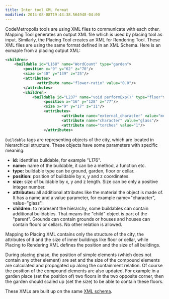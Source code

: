 ```yaml
---
title: Inter tool XML format
modified: 2014-08-08T19:44:38.564948-04:00
---
```


CodeMetropolis tools are using XML files to communicate with each other. Mapping Tool generates an output XML file which is used by placing tool as input. Similarly, the Placing Tool creates an XML for Rendering Tool.
These XML files are using the same format defined in an XML Schema.
Here is an exmaple from a placing output XML:

```xml
<children>
    <buildable id="L168" name="WordCount" type="garden">
        <position x="9" y="62" z="70"/>
        <size x="40" y="139" z="25"/>
        <attributes>
              <attribute name="flower-ratio" value="0.0"/>
        </attributes>
        <children>
            <buildable id="L237" name="void performExp()" type="floor">
                 <position x="16" y="128" z="77"/>
                 <size x="9" y="17" z="11"/>
                 <attributes>
                         <attribute name="external_character" value="metal"/>
                         <attribute name="character" value="glass"/>
                         <attribute name="torches" value="1"/>
                 </attributes>
```

`Buildable` tags are representing objects of the city, which are located in hierarchical structure. These objects have some parameters with specific meaning:

- **id:** identifies buildable, for example "L176".
- **name:** name of the buildable, it can be a method, a function etc.
- **type:** buildable type can be ground, garden, floor or cellar.
- **position:** position of buildable by x, y and z coordinates.
- **size:** size of buildable by x, y and z length. Size can be only a positive integer number.
- **attributes:** all additional attributes like the material the object is made of. It has a name and a value parameter, for example name="character", value="glass".
- **children:** to represent the hierarchy, some buildables can contain additional buildables. That means the "child" object is part of the "parent". Grounds can contain grounds or houses and houses can contain floors or cellars. No other relation is allowed.

Mapping to Placing XML contains only the structure of the city, the attributes of it and the size of inner buildings like floor or cellar, while Placing to Rendering XML defines the position and the size of all buildings.

During placing phase, the position of simple elements (which does not contain any other element) are set and the size of the compound elements are calculated and propagated up along the containment relation. Of course the position of the compound elements are also updated. For example in a garden place (set the position of) two floors in the two opposite corner, then the garden should scaled up (set the size) to be able to contain these floors.

These XMLs are built up on the same [XML schema][XML].

[XML]: https://github.com/codemetropolis/CodeMetropolis/blob/master/sources/codemetropolis-toolchain-commons/src/main/resources/cmxml_scheme.xsd
